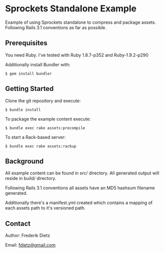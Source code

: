Sprockets Standalone Example
============================

Example of using Sprockets standalone to compress and package assets. Following Rails 3.1 conventions as far as possible.

Prerequisites
-------------

You need Ruby. I've tested with Ruby 1.8.7-p352 and Ruby-1.9.2-p290

Additionally install Bundler with:

    $ gem install bundler

Getting Started
---------------

Clone the git repository and execute:

    $ bundle install

To package the example content execute:

    $ bundle exec rake assets:precompile

To start a Rack-based server:

    $ bundle exec rake assets:rackup

Background
----------

All example content can be found in src/ directory. All generated output will reside in build/ directory.

Following Rails 3.1 conventions all assets have an MD5 hashsum filename generated.

Additionally there's a manifest.yml created which contains a mapping of each assets path to it's versioned path.

Contact
-------

Author: Frederik Dietz

Email: fdietz@gmail.com
